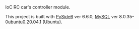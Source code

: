 IoC RC car's controller module.

This project is built with
[PySide6](https://www.qt.io/qt-for-python) ver 6.6.0,
[MySQL](https://www.mysql.com/) ver 8.0.35-0ubuntu0.20.04.1 (Ubuntu).